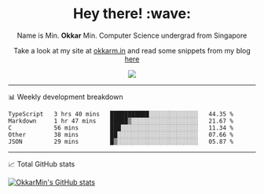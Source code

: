 <h1 align="center"> Hey there! :wave:</h1>

<p align="center">Name is Min. <strong>Okkar</strong> Min. Computer Science undergrad from Singapore</p>

<p align="center">Take a look at my site at <a href="https://okkarm.in" target="_blank">okkarm.in</a> and read some snippets from my blog <a href="https://okkarm.in/blog" target="_blank">here</a></p>

<p align="center">
  <a href="https://okkarm.in/linkedin" target='_blank'>
    <img src="https://img.shields.io/badge/linkedin-%230077B5.svg?&style=for-the-badge&logo=linkedin&logoColor=white" />
  </a>
 </p>

---

📊 Weekly development breakdown

<!--START_SECTION:waka-->
```text
TypeScript   3 hrs 40 mins   ███████████░░░░░░░░░░░░░░   44.35 % 
Markdown     1 hr 47 mins    █████▒░░░░░░░░░░░░░░░░░░░   21.67 % 
C            56 mins         ███░░░░░░░░░░░░░░░░░░░░░░   11.34 % 
Other        38 mins         ██░░░░░░░░░░░░░░░░░░░░░░░   07.66 % 
JSON         29 mins         █▒░░░░░░░░░░░░░░░░░░░░░░░   05.87 % 
```
<!--END_SECTION:waka-->

---

📈 Total GitHub stats

<p>
  <a href="https://github.com/OkkarMin"><img src="https://github-readme-stats.vercel.app/api?username=OkkarMin&hide_border=true&show_icons=true&theme=graywhite" alt="OkkarMin's GitHub stats"></a>
</p>
